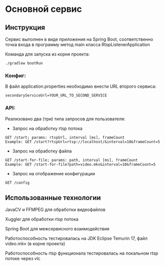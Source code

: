 # Основной сервис

## Инструкция

Сервис выполнен в виде приложения на Spring Boot, соответственно точка входа в программу метод main класса RtspListenerApplication

Команда для запуска из корня проекта:
```
./gradlew bootRun
```
### Конфиг:

В файл application.properties необходимо внести URL второго сервиса:

```
secondaryServiceUrl=YOUR_URL_TO_SECOND_SERVICE
```


### API:

Реализовано два (три) типа запросов для пользователя:

- Запрос на обработку rtsp потока

```
GET /start; params: rtspUrl, interval [ms], frameCount 
Example: GET /start?rtspUrl=rtsp://localhost/&interval=10&frameCount=5
``` 

- Запрос на обработку файла

```
GET /start-for-file; params: path, interval [ms], frameCount
Example: GET /start-for-file?path=video.mkv&interval=10&frameCount=5
```

- Запрос на отображение конфигурации

```
GET /config
```
## Использованные технологии

JavaCV и FFMPEG для обработки видеофайлов

Xuggler для обработки rtsp потока

Spring Boot для межсервисного взаимодействия

Работоспособность тестировалась на JDK Eclipse Temurin 17, файл video.mkv (в корне проекта)

Работоспособность rtsp функционала тестировалась на локальном rtsp потоке через vlc





